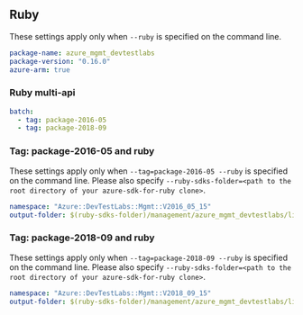 ## Ruby

These settings apply only when `--ruby` is specified on the command line.

``` yaml
package-name: azure_mgmt_devtestlabs
package-version: "0.16.0"
azure-arm: true
```

### Ruby multi-api

``` yaml $(ruby) && $(multiapi)
batch:
  - tag: package-2016-05
  - tag: package-2018-09
```

### Tag: package-2016-05 and ruby

These settings apply only when `--tag=package-2016-05 --ruby` is specified on the command line.
Please also specify `--ruby-sdks-folder=<path to the root directory of your azure-sdk-for-ruby clone>`.

``` yaml $(tag) == 'package-2016-05' && $(ruby)
namespace: "Azure::DevTestLabs::Mgmt::V2016_05_15"
output-folder: $(ruby-sdks-folder)/management/azure_mgmt_devtestlabs/lib
```

### Tag: package-2018-09 and ruby

These settings apply only when `--tag=package-2018-09 --ruby` is specified on the command line.
Please also specify `--ruby-sdks-folder=<path to the root directory of your azure-sdk-for-ruby clone>`.

``` yaml $(tag) == 'package-2018-09' && $(ruby)
namespace: "Azure::DevTestLabs::Mgmt::V2018_09_15"
output-folder: $(ruby-sdks-folder)/management/azure_mgmt_devtestlabs/lib
```